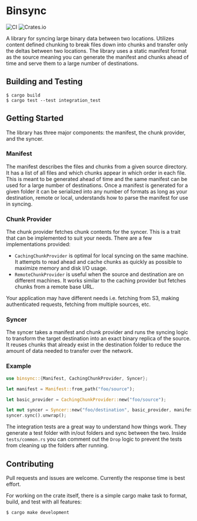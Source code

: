 # Binsync

![CI](https://github.com/dristic/binsync/actions/workflows/rust.yml/badge.svg)
![Crates.io](https://img.shields.io/crates/v/binsync)

A library for syncing large binary data between two locations. Utilizes content defined chunking to break files down into chunks and transfer only the deltas between two locations. The library uses a static manifest format as the source meaning you can generate the manifest and chunks ahead of time and serve them to a large number of destinations.

## Building and Testing
```
$ cargo build
$ cargo test --test integration_test
```

## Getting Started

The library has three major components: the manifest, the chunk provider, and the syncer.

### Manifest

The manifest describes the files and chunks from a given source directory. It has a list of all files and which chunks appear in which order in each file. This is meant to be generated ahead of time and the same manifest can be used for a large number of destinations. Once a manifest is generated for a given folder it can be serialized into any number of formats as long as your destination, remote or local, understands how to parse the manifest for use in syncing.

### Chunk Provider

The chunk provider fetches chunk contents for the syncer. This is a trait that can be implemented to suit your needs. There are a few implementations provided:
- `CachingChunkProvider` is optimal for local syncing on the same machine. It attempts to read ahead and cache chunks as quickly as possible to maximize memory and disk I/O usage.
- `RemoteChunkProvider` is useful when the source and destination are on different machines. It works similar to the caching provider but fetches chunks from a remote base URL.

Your application may have different needs i.e. fetching from S3, making authenticated requests, fetching from multiple sources, etc.

### Syncer

The syncer takes a manifest and chunk provider and runs the syncing logic to transform the target destination into an exact binary replica of the source. It reuses chunks that already exist in the destination folder to reduce the amount of data needed to transfer over the network.

### Example

```rust
use binsync::{Manifest, CachingChunkProvider, Syncer};

let manifest = Manifest::from_path("foo/source");

let basic_provider = CachingChunkProvider::new("foo/source");

let mut syncer = Syncer::new("foo/destination", basic_provider, manifest);
syncer.sync().unwrap();
```

The integration tests are a great way to understand how things work. They generate a test folder with in/out folders and sync between the two. Inside `tests/common.rs` you can comment out the `Drop` logic to prevent the tests from cleaning up the folders after running.

## Contributing

Pull requests and issues are welcome. Currently the response time is best effort.

For working on the crate itself, there is a simple cargo make task to format, build, and test with all features:

```
$ cargo make development
```
